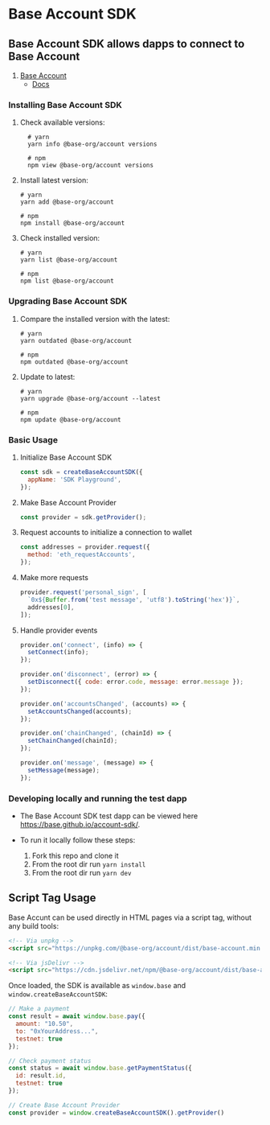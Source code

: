 # Base Account SDK

## Base Account SDK allows dapps to connect to Base Account

1. [Base Account](https://www.base.org/build/base-account)
   - [Docs](https://docs.base.org/base-account/overview/what-is-base-account)

### Installing Base Account SDK

1. Check available versions:

   ```shell
     # yarn
     yarn info @base-org/account versions

     # npm
     npm view @base-org/account versions
   ```

2. Install latest version:

   ```shell
   # yarn
   yarn add @base-org/account

   # npm
   npm install @base-org/account
   ```

3. Check installed version:

   ```shell
   # yarn
   yarn list @base-org/account

   # npm
   npm list @base-org/account
   ```

### Upgrading Base Account SDK

1. Compare the installed version with the latest:

   ```shell
   # yarn
   yarn outdated @base-org/account

   # npm
   npm outdated @base-org/account
   ```

2. Update to latest:

   ```shell
   # yarn
   yarn upgrade @base-org/account --latest

   # npm
   npm update @base-org/account
   ```

### Basic Usage

1. Initialize Base Account SDK

   ```js
   const sdk = createBaseAccountSDK({
     appName: 'SDK Playground',
   });
   ```

2. Make Base Account Provider

   ```js
   const provider = sdk.getProvider();
   ```

3. Request accounts to initialize a connection to wallet

   ```js
   const addresses = provider.request({
     method: 'eth_requestAccounts',
   });
   ```

4. Make more requests

   ```js
   provider.request('personal_sign', [
     `0x${Buffer.from('test message', 'utf8').toString('hex')}`,
     addresses[0],
   ]);
   ```

5. Handle provider events

   ```js
   provider.on('connect', (info) => {
     setConnect(info);
   });

   provider.on('disconnect', (error) => {
     setDisconnect({ code: error.code, message: error.message });
   });

   provider.on('accountsChanged', (accounts) => {
     setAccountsChanged(accounts);
   });

   provider.on('chainChanged', (chainId) => {
     setChainChanged(chainId);
   });

   provider.on('message', (message) => {
     setMessage(message);
   });
   ```

### Developing locally and running the test dapp

- The Base Account SDK test dapp can be viewed here https://base.github.io/account-sdk/.
- To run it locally follow these steps:

  1. Fork this repo and clone it
  1. From the root dir run `yarn install`
  1. From the root dir run `yarn dev`

## Script Tag Usage

Base Accunt can be used directly in HTML pages via a script tag, without any build tools:

```html
<!-- Via unpkg -->
<script src="https://unpkg.com/@base-org/account/dist/base-account.min.js"></script>

<!-- Via jsDelivr -->
<script src="https://cdn.jsdelivr.net/npm/@base-org/account/dist/base-account.min.js"></script>
```

Once loaded, the SDK is available as `window.base` and `window.createBaseAccountSDK`:

```javascript
// Make a payment
const result = await window.base.pay({
  amount: "10.50",
  to: "0xYourAddress...",
  testnet: true
});

// Check payment status
const status = await window.base.getPaymentStatus({
  id: result.id,
  testnet: true
});

// Create Base Account Provider
const provider = window.createBaseAccountSDK().getProvider()
```
